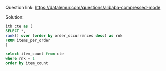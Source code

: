 Question link: https://datalemur.com/questions/alibaba-compressed-mode

Solution:

```sql
ith cte as (
SELECT *, 
rank() over (order by order_occurrences desc) as rnk
FROM items_per_order
)

select item_count from cte 
where rnk = 1
order by item_count
```